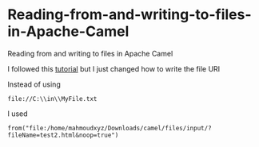 # Reading-from-and-writing-to-files-in-Apache-Camel
Reading from and writing to files in Apache Camel


I followed this [tutorial]([url](https://fabian-kostadinov.github.io/2016/01/10/reading-from-and-writing-to-files-in-apache-camel/)https://fabian-kostadinov.github.io/2016/01/10/reading-from-and-writing-to-files-in-apache-camel/) but I just changed how to write the file URI

Instead of using 
```
file://C:\\in\\MyFile.txt
```
I used 
```
from("file:/home/mahmoudxyz/Downloads/camel/files/input/?fileName=test2.html&noop=true")

```
